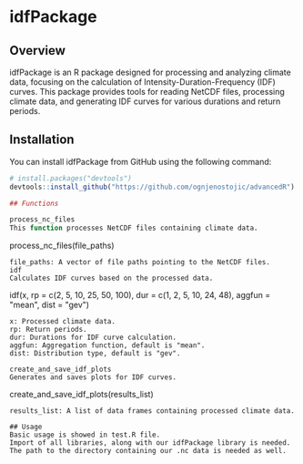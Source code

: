 # idfPackage

## Overview

idfPackage is an R package designed for processing and analyzing climate data, focusing on the calculation of Intensity-Duration-Frequency (IDF) curves. This package provides tools for reading NetCDF files, processing climate data, and generating IDF curves for various durations and return periods.

## Installation

You can install idfPackage from GitHub using the following command:

```R
# install.packages("devtools")
devtools::install_github("https://github.com/ognjenostojic/advancedR")

## Functions

process_nc_files
This function processes NetCDF files containing climate data.
```
process_nc_files(file_paths)
```
file_paths: A vector of file paths pointing to the NetCDF files.
idf
Calculates IDF curves based on the processed data.
```
idf(x, rp = c(2, 5, 10, 25, 50, 100), dur = c(1, 2, 5, 10, 24, 48), aggfun = "mean", dist = "gev")
```
x: Processed climate data.
rp: Return periods.
dur: Durations for IDF curve calculation.
aggfun: Aggregation function, default is "mean".
dist: Distribution type, default is "gev".

create_and_save_idf_plots
Generates and saves plots for IDF curves.
```
create_and_save_idf_plots(results_list)
```
results_list: A list of data frames containing processed climate data.

## Usage
Basic usage is showed in test.R file.
Import of all libraries, along with our idfPackage library is needed. The path to the directory containing our .nc data is needed as well.

 
